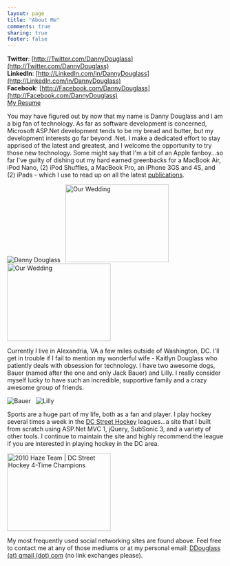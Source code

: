 ```yaml
---
layout: page
title: "About Me"
comments: true
sharing: true
footer: false
---
```


**Twitter**: [http://Twitter.com/DannyDouglass](http://Twitter.com/DannyDouglass)  
**LinkedIn**: [http://LinkedIn.com/in/DannyDouglass](http://LinkedIn.com/in/DannyDouglass)  
**Facebook**: [http://Facebook.com/DannyDouglass](http://Facebook.com/DannyDouglass)  
[My Resume](/downloads/DanielDouglass_Resume.pdf)

You may have figured out by now that my name is Danny Douglass and I am a big fan of technology. As far as software development is concerned, Microsoft ASP.Net development tends to be my bread and butter, but my development interests go far beyond .Net. I make a dedicated effort to stay apprised of the latest and greatest, and I welcome the opportunity to try those new technology. Some might say that I'm a bit of an Apple fanboy...so far I've guilty of dishing out my hard earned greenbacks for a MacBook Air, iPod Nano, (2) iPod Shuffles, a MacBook Pro, an iPhone 3GS and 4S, and (2) iPads - which I use to read up on all the latest [publications](/bookshelf). 

![Danny Douglass](http://farm4.static.flickr.com/3059/2324953362_9968ec2b7e_m.jpg) &nbsp; 
<img src="/images/aboutme/180edited.jpg" width="240" height="180" alt="Our Wedding" title="Our Wedding" /> &nbsp;
<img src="/images/aboutme/BES_080511_BW_029.jpg" width="240" height="180" alt="Our Wedding" title="Our Wedding" />

Currently I live in Alexandria, VA a few miles outside of Washington, DC. I'll get in trouble if I fail to mention my wonderful wife - Kaitlyn Douglass who patiently deals with obsession for technology. I have two awesome dogs, Bauer (named after the one and only Jack Bauer) and Lilly. I really consider myself lucky to have such an incredible, supportive family and a crazy awesome group of friends.

![Bauer](http://farm3.static.flickr.com/2502/3735668954_5f25b1b718_s.jpg) &nbsp; ![Lilly](http://farm3.static.flickr.com/2458/3735667516_54f3322ea8_s.jpg) 

Sports are a huge part of my life, both as a fan and player. I play hockey several times a week in the [DC Street Hockey](http://DCStreetHockey.com) leagues...a site that I built from scratch using ASP.Net MVC 1, jQuery, SubSonic 3, and a variety of other tools. I continue to maintain the site and highly recommend the league if you are interested in playing hockey in the DC area.

<img src="/images/aboutme/094.jpg" alt="2010 Haze Team | DC Street Hockey 4-Time Champions" title="Haze DC StreetHockey 4-Time Champions" width="240" height="180" />

My most frequently used social networking sites are found above. Feel free to contact me at any of those mediums or at my personal email: [DDouglass (at) gmail (dot) com](mailto:DDouglass@gmail.com) (no link exchanges please).

  
  

